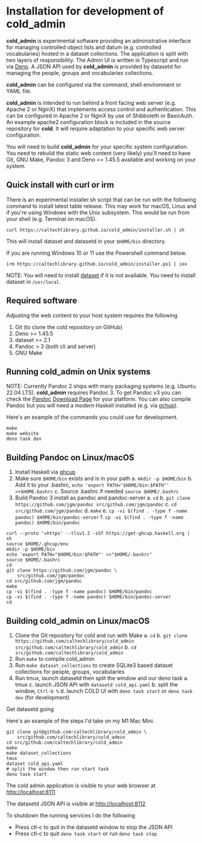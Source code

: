 
Installation for development of **cold_admin**
==============================================

**cold_admin** is experimental software providing an administrative interface for managing controlled object lists and datum (e.g. controlled vocabularies) hosted in a dataset collections. The application is split with two layers of responsibility. The Admin UI is written in Typescript and run via [Deno](https://deno.land). A JSON API used by __cold_admin__ is provided by datasetd for managing the people, groups and vocabularies collections.

**cold_admin** can be configured via the command, shell environment or YAML file.

**cold_admin** is intended to run behind a front facing web server (e.g. Apache 2 or NginX) that implements access control and authentication. This can be configured in Apache 2 or NginX by use of Shibboleth or BasicAuth.  An example apache2 configuration block is included in the source repository for **cold**. It will require adaptation to your specific web server configuration.

You will need to build **cold_admin** for your specific system configuration.  You need to rebuild the static web content (very likely) you'll need to have Git, GNU Make, Pandoc 3 and Deno >= 1.45.5 available and working on your system.

Quick install with curl or irm
------------------------------

There is an experimental installer.sh script that can be run with the
following command to install latest table release. This may work for
macOS, Linux and if you're using Windows with the Unix subsystem. This
would be run from your shell (e.g. Terminal on macOS).

~~~
curl https://caltechlibrary.github.io/cold_admin/installer.sh | sh
~~~

This will install dataset and datasetd in your `$HOME/bin` directory.

If you are running Windows 10 or 11 use the Powershell command
below.

~~~
irm https://caltechlibrary.github.io/cold_admin/installer.ps1 | iex
~~~

NOTE: You will need to install [dataset](https://github.com/caltechlibrary/dataset) if it is not available. You need to install dataset
in `/usr/local`.

Required software
-----------------

Adjusting the web content to your host system requires the following

1. Git (to clone the cold repository on GitHub)
2. Deno >= 1.45.5
2. dataset >= 2.1
4. Pandoc > 3 (both cli and server)
5. GNU Make

Running cold_admin on Unix systems
-------------------------------

NOTE: Currently Pandoc 2 ships with many packaging systems (e.g. Ubuntu 22.04 LTS). **cold_admin** requires Pandoc 3. To get Pandoc v3 you can check the [Pandoc](https://pandoc.org) [Download Page](https://pandoc.org/downloads) for your platform. You can also compile Pandoc but you will need a modern Haskell installed (e.g. via [gchup](https://www.haskell.org/ghcup/)). 

Here's an example of the commands you could use for development.

~~~
make
make website
deno task dev
~~~

Building Pandoc on Linux/macOS
------------------------------

1. Install Haskell via [ghcup](https://www.haskell.org/ghcup/)
2. Make sure `$HOME/bin` exists and is in your path
    a. `mkdir -p $HOME/bin`
    b. Add it to your .bashrc, `echo 'export PATH="$HOME/bin:$PATH"' >>$HOME.bashrc`
    c. Source .bashrc if needed `source $HOME/.bashrc`
3. Build Pandoc 3 install as pandoc and pandoc-server
    a. `cd`
    b. `git clone https://github.com/jgm/pandoc src/github.com/jgm/pandoc`
    c. `cd src/github.com/jgm/pandoc`
    d. `make`
    e. `cp -vi $(find . -type f -name pandoc) $HOME/bin/pandoc-server`
    f. `cp -vi $(find . -type f -name pandoc) $HOME/bin/pandoc`

~~~
curl --proto '=https' --tlsv1.2 -sSf https://get-ghcup.haskell.org | sh
source $HOME/.ghcup/env
mkdir -p $HOME/bin
echo 'export PATH="$HOME/bin:$PATH"' >>"$HOME/.bashrc"
source $HOME/.bashrc
cd
git clone https://github.com/jgm/pandoc \
    src/github.com/jgm/pandoc
cd src/github.com/jgm/pandoc
make
cp -vi $(find . -type f -name pandoc) $HOME/bin/pandoc
cp -vi $(find . -type f -name pandoc) $HOME/bin/pandoc-server
cd
~~~

Building cold_admin on Linux/macOS
----------------------------------

1. Clone the Git repository for cold and run with Make
    a. `cd`
    b. `git clone https://github.com/caltechlibrary/cold_admin src/github.com/caltechlibrary/cold_admin`
    b. `cd src/github.com/caltechlibrary/cold_admin`
2. Run `make` to compile cold_admin
3. Run `make dataset_collections` to create SQLite3 based dataset collections for people, groups, vocabularies
4. Run tmux, launch datasetd then split the window and our deno task
    a. tmux
    c. launch JSON API with `datasetd cold_api.yaml`
    b. split the window, `Ctrl-b %`
    d. launch COLD UI with `deno task start` or `deno task dev` (for development)

Get datasetd going

Here's an example of the steps I'd take on my M1 Mac Mini. 

~~~
git clone git@github.com:caltechlibrary/cold_admin \
    src/github.com/caltechlibrary/cold_admin
cd src/github.com/caltechlibrary/cold_admin
make
make dataset_collections
tmux
dataset cold_api.yaml
# split the window then run start task
deno task start
~~~

The cold admin application is visible to your web browser at <http://localhost:8111>

The datasetd JSON API is visible at <http://localhost:8112>

To shutdown the running services I do the following

- Press ctl-c to quit in the datasetd window to stop the JSON API
- Press ctl-c to quit `deno task start` or run `deno task stop`

